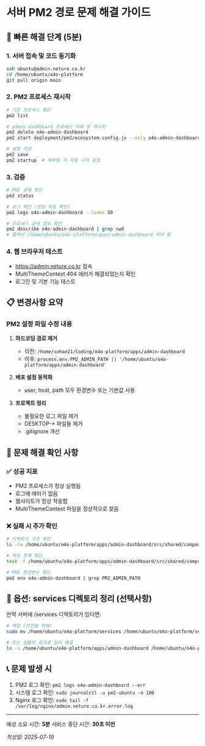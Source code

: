 # 서버 PM2 경로 문제 해결 가이드

## 🚀 빠른 해결 단계 (5분)

### 1. 서버 접속 및 코드 동기화
```bash
ssh ubuntu@admin.neture.co.kr
cd /home/ubuntu/o4o-platform
git pull origin main
```

### 2. PM2 프로세스 재시작
```bash
# 기존 프로세스 확인
pm2 list

# admin-dashboard 프로세스 삭제 및 재시작
pm2 delete o4o-admin-dashboard
pm2 start deployment/pm2/ecosystem.config.js --only o4o-admin-dashboard

# 설정 저장
pm2 save
pm2 startup  # 재부팅 시 자동 시작 설정
```

### 3. 검증
```bash
# PM2 상태 확인
pm2 status

# 로그 확인 (정상 작동 확인)
pm2 logs o4o-admin-dashboard --lines 50

# 프로세스 상세 정보 확인
pm2 describe o4o-admin-dashboard | grep cwd
# 출력이 /home/ubuntu/o4o-platform/apps/admin-dashboard 여야 함
```

### 4. 웹 브라우저 테스트
- https://admin.neture.co.kr 접속
- MultiThemeContext 404 에러가 해결되었는지 확인
- 로그인 및 기본 기능 테스트

## 📋 변경사항 요약

### PM2 설정 파일 수정 내용
1. **하드코딩 경로 제거**
   - 이전: `/home/sohae21/Coding/o4o-platform/apps/admin-dashboard`
   - 이후: `process.env.PM2_ADMIN_PATH || '/home/ubuntu/o4o-platform/apps/admin-dashboard'`

2. **배포 설정 동적화**
   - user, host, path 모두 환경변수 또는 기본값 사용

3. **프로젝트 정리**
   - 불필요한 로그 파일 제거
   - DESKTOP-* 파일들 제거
   - .gitignore 개선

## 🔧 문제 해결 확인 사항

### ✅ 성공 지표
- PM2 프로세스가 정상 실행됨
- 로그에 에러가 없음
- 웹사이트가 정상 작동함
- MultiThemeContext 파일을 정상적으로 찾음

### ❌ 실패 시 추가 확인
```bash
# 디렉토리 구조 확인
ls -la /home/ubuntu/o4o-platform/apps/admin-dashboard/src/shared/components/theme/

# 파일 존재 확인
test -f /home/ubuntu/o4o-platform/apps/admin-dashboard/src/shared/components/theme/MultiThemeContext.tsx && echo "파일 존재" || echo "파일 없음"

# PM2 환경변수 확인
pm2 env o4o-admin-dashboard | grep PM2_ADMIN_PATH
```

## 🚨 옵션: services 디렉토리 정리 (선택사항)

만약 서버에 /services 디렉토리가 있다면:
```bash
# 백업 (안전을 위해)
sudo mv /home/ubuntu/o4o-platform/services /home/ubuntu/o4o-platform/services.backup

# 또는 심볼릭 링크로 임시 해결
ln -s /home/ubuntu/o4o-platform/apps/admin-dashboard /home/ubuntu/o4o-platform/services/admin-dashboard
```

## 📞 문제 발생 시

1. PM2 로그 확인: `pm2 logs o4o-admin-dashboard --err`
2. 시스템 로그 확인: `sudo journalctl -u pm2-ubuntu -n 100`
3. Nginx 로그 확인: `sudo tail -f /var/log/nginx/admin.neture.co.kr.error.log`

---

예상 소요 시간: **5분**
서비스 중단 시간: **30초 미만**

*작성일: 2025-07-19*